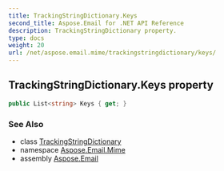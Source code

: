 ```yaml
---
title: TrackingStringDictionary.Keys
second_title: Aspose.Email for .NET API Reference
description: TrackingStringDictionary property. 
type: docs
weight: 20
url: /net/aspose.email.mime/trackingstringdictionary/keys/
---
```

## TrackingStringDictionary.Keys property

```csharp
public List<string> Keys { get; }
```

### See Also

* class [TrackingStringDictionary](../)
* namespace [Aspose.Email.Mime](../../trackingstringdictionary/)
* assembly [Aspose.Email](../../../)


